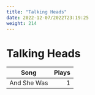 ```yaml
---
title: "Talking Heads"
date: 2022-12-07/2022T23:19:25
weight: 214
---
```


# Talking Heads

 Song | Plays 
----- | -----:
And She Was | 1
